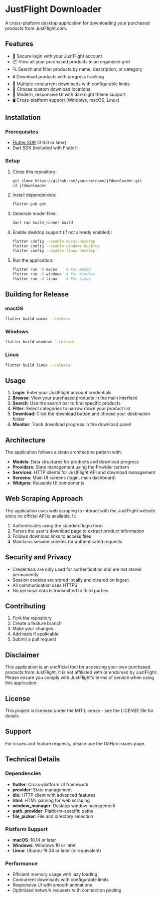 # JustFlight Downloader

A cross-platform desktop application for downloading your purchased products from JustFlight.com.

## Features

- 🔐 Secure login with your JustFlight account
- 📦 View all your purchased products in an organized grid
- 🔍 Search and filter products by name, description, or category
- ⬇️ Download products with progress tracking
- 🚀 Multiple concurrent downloads with configurable limits
- 💾 Choose custom download locations
- 🎨 Modern, responsive UI with dark/light theme support
- 🖥️ Cross-platform support (Windows, macOS, Linux)

## Installation

### Prerequisites

- [Flutter SDK](https://flutter.dev/docs/get-started/install) (3.0.0 or later)
- Dart SDK (included with Flutter)

### Setup

1. Clone this repository:
   ```bash
   git clone https://github.com/yourusername/jfdownloader.git
   cd jfdownloader
   ```

2. Install dependencies:
   ```bash
   flutter pub get
   ```

3. Generate model files:
   ```bash
   dart run build_runner build
   ```

4. Enable desktop support (if not already enabled):
   ```bash
   flutter config --enable-macos-desktop
   flutter config --enable-windows-desktop
   flutter config --enable-linux-desktop
   ```

5. Run the application:
   ```bash
   flutter run -d macos    # For macOS
   flutter run -d windows  # For Windows
   flutter run -d linux    # For Linux
   ```

## Building for Release

### macOS
```bash
flutter build macos --release
```

### Windows
```bash
flutter build windows --release
```

### Linux
```bash
flutter build linux --release
```

## Usage

1. **Login**: Enter your JustFlight account credentials
2. **Browse**: View your purchased products in the main interface
3. **Search**: Use the search bar to find specific products
4. **Filter**: Select categories to narrow down your product list
5. **Download**: Click the download button and choose your destination folder
6. **Monitor**: Track download progress in the download panel

## Architecture

The application follows a clean architecture pattern with:

- **Models**: Data structures for products and download progress
- **Providers**: State management using the Provider pattern
- **Services**: HTTP clients for JustFlight API and download management
- **Screens**: Main UI screens (login, main dashboard)
- **Widgets**: Reusable UI components

## Web Scraping Approach

The application uses web scraping to interact with the JustFlight website since no official API is available. It:

1. Authenticates using the standard login form
2. Parses the user's download page to extract product information
3. Follows download links to access files
4. Maintains session cookies for authenticated requests

## Security and Privacy

- Credentials are only used for authentication and are not stored permanently
- Session cookies are stored locally and cleared on logout
- All communication uses HTTPS
- No personal data is transmitted to third parties

## Contributing

1. Fork the repository
2. Create a feature branch
3. Make your changes
4. Add tests if applicable
5. Submit a pull request

## Disclaimer

This application is an unofficial tool for accessing your own purchased products from JustFlight. It is not affiliated with or endorsed by JustFlight. Please ensure you comply with JustFlight's terms of service when using this application.

## License

This project is licensed under the MIT License - see the LICENSE file for details.

## Support

For issues and feature requests, please use the GitHub Issues page.

## Technical Details

### Dependencies

- **flutter**: Cross-platform UI framework
- **provider**: State management
- **dio**: HTTP client with advanced features
- **html**: HTML parsing for web scraping
- **window_manager**: Desktop window management
- **path_provider**: Platform-specific paths
- **file_picker**: File and directory selection

### Platform Support

- **macOS**: 10.14 or later
- **Windows**: Windows 10 or later
- **Linux**: Ubuntu 18.04 or later (or equivalent)

### Performance

- Efficient memory usage with lazy loading
- Concurrent downloads with configurable limits
- Responsive UI with smooth animations
- Optimized network requests with connection pooling

